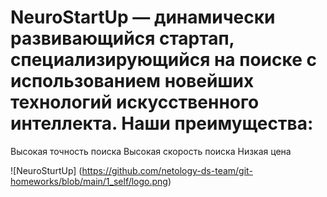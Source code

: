# NeuroStartUp — динамически развивающийся стартап, специализирующийся на поиске с использованием новейших технологий искусственного интеллекта. Наши преимущества:

Высокая точность поиска
Высокая скорость поиска
Низкая цена

![NeuroSturtUp] (https://github.com/netology-ds-team/git-homeworks/blob/main/1_self/logo.png)
